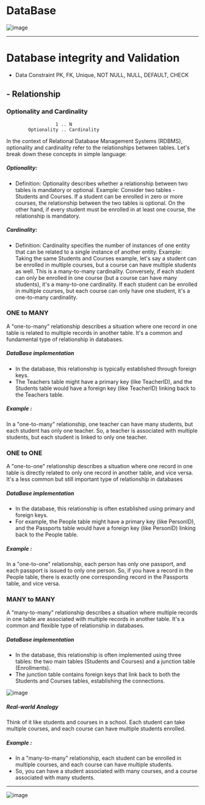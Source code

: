 # DataBase 

![image](https://github.com/himanshumalvi/himanshumalvi/assets/45842963/27867e49-4af2-4ef1-be64-761ef10b69c8)
<hr>

# Database integrity and Validation 
- Data Constraint
  PK, FK, Unique, NOT NULL, NULL, DEFAULT, CHECK
## - Relationship 
### Optionality and Cardinality

                      1 .. N
            Optionality .. Cardinality


In the context of Relational Database Management Systems (RDBMS), optionality and cardinality refer to the relationships between tables. Let's break down these concepts in simple language:

##### Optionality:
- Definition: Optionality describes whether a relationship between two tables is mandatory or optional.
Example: Consider two tables - Students and Courses. If a student can be enrolled in zero or more courses, the relationship between the two tables is optional. On the other hand, if every student must be enrolled in at least one course, the relationship is mandatory.
##### Cardinality:
- Definition: Cardinality specifies the number of instances of one entity that can be related to a single instance of another entity.
Example: Taking the same Students and Courses example, let's say a student can be enrolled in multiple courses, but a course can have multiple students as well. This is a many-to-many cardinality. Conversely, if each student can only be enrolled in one course (but a course can have many students), it's a many-to-one cardinality. If each student can be enrolled in multiple courses, but each course can only have one student, it's a one-to-many cardinality.

### ONE to MANY
A "one-to-many" relationship describes a situation where one record in one table is related to multiple records in another table.
It's a common and fundamental type of relationship in databases.

##### DataBase implementation
- In the database, this relationship is typically established through foreign keys.
- The Teachers table might have a primary key (like TeacherID), and the Students table would have a foreign key (like TeacherID) linking back to the Teachers table.

##### Example : 
In a "one-to-many" relationship, one teacher can have many students, but each student has only one teacher.
So, a teacher is associated with multiple students, but each student is linked to only one teacher.

### ONE to ONE
A "one-to-one" relationship describes a situation where one record in one table is directly related to only one record in another table, and vice versa.
It's a less common but still important type of relationship in databases

##### DataBase implementation
- In the database, this relationship is often established using primary and foreign keys.
- For example, the People table might have a primary key (like PersonID), and the Passports table would have a foreign key (like PersonID) linking back to the People table.

##### Example :
In a "one-to-one" relationship, each person has only one passport, and each passport is issued to only one person.
So, if you have a record in the People table, there is exactly one corresponding record in the Passports table, and vice versa.

### MANY to MANY
A "many-to-many" relationship describes a situation where multiple records in one table are associated with multiple records in another table.
It's a common and flexible type of relationship in databases.

##### DataBase implementation
- In the database, this relationship is often implemented using three tables: the two main tables (Students and Courses) and a junction table (Enrollments).
- The junction table contains foreign keys that link back to both the Students and Courses tables, establishing the connections.
  
![image](https://github.com/himanshumalvi/himanshumalvi/assets/45842963/8d0af74c-ecb5-468a-a3b8-c124af7cfda5)

##### Real-world Analogy
Think of it like students and courses in a school. Each student can take multiple courses, and each course can have multiple students enrolled.

##### Example :
- In a "many-to-many" relationship, each student can be enrolled in multiple courses, and each course can have multiple students.
- So, you can have a student associated with many courses, and a course associated with many students.

<hr>

![image](https://github.com/himanshumalvi/himanshumalvi/assets/45842963/54b60f27-25a3-405c-940b-05e08ec4c710)
